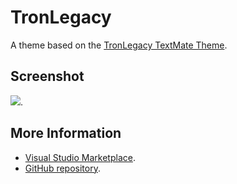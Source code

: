 # TronLegacy

A theme based on the [TronLegacy TextMate Theme](http://colorsublime.com/theme/TronLegacy).


## Screenshot
![](https://raw.githubusercontent.com/gerane/VSCodeThemes/master/gerane.Theme-TronLegacy/screenshot.png).


## More Information
* [Visual Studio Marketplace](https://marketplace.visualstudio.com/items/gerane.Theme-TronLegacy).
* [GitHub repository](https://github.com/gerane/VSCodeThemes).
